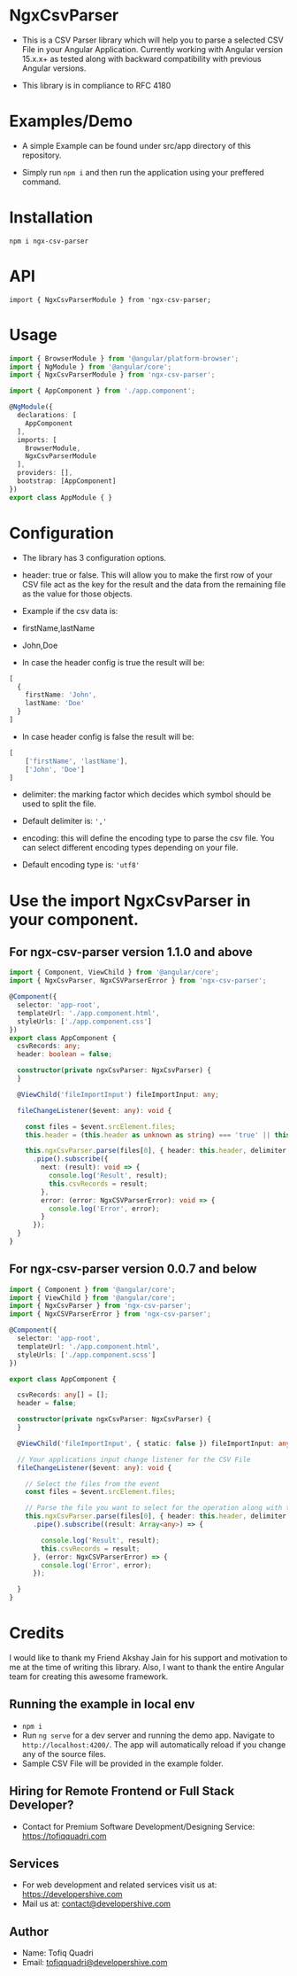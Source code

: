 # NgxCsvParser

* This is a CSV Parser library which will help you to parse a selected CSV File in your Angular Application. Currently working with Angular version 15.x.x+ as tested along with backward compatibility with previous Angular versions.

* This library is in compliance to RFC 4180

# Examples/Demo

* A simple Example can be found under src/app directory of this repository.

* Simply run `npm i` and then run the application using your preffered command.

# Installation
`npm i ngx-csv-parser`

# API
`import { NgxCsvParserModule } from 'ngx-csv-parser;`

# Usage

```typescript
import { BrowserModule } from '@angular/platform-browser';
import { NgModule } from '@angular/core';
import { NgxCsvParserModule } from 'ngx-csv-parser';

import { AppComponent } from './app.component';

@NgModule({
  declarations: [
    AppComponent
  ],
  imports: [
    BrowserModule,
    NgxCsvParserModule
  ],
  providers: [],
  bootstrap: [AppComponent]
})
export class AppModule { }
```

# Configuration

* The library has 3 configuration options.

* header: true or false. This will allow you to make the first row of your CSV file act as the key for the result and the data from the remaining file as the value for those objects.

* Example if the csv data is:

* firstName,lastName
* John,Doe

* In case the header config is true the result will be:

```typescript
[
  {
    firstName: 'John',
    lastName: 'Doe'
  }
]
```
* In case header config is false the result will be:
```typescript
[
    ['firstName', 'lastName'],
    ['John', 'Doe']
]
```

* delimiter: the marking factor which decides which symbol should be used to split the file.
* Default delimiter is: `','`

* encoding: this will define the encoding type to parse the csv file. You can select different encoding types depending on your file.
* Default encoding type is: `'utf8'`

# Use the import NgxCsvParser in your component.

## For ngx-csv-parser version 1.1.0 and above

```typescript
import { Component, ViewChild } from '@angular/core';
import { NgxCsvParser, NgxCSVParserError } from 'ngx-csv-parser';

@Component({
  selector: 'app-root',
  templateUrl: './app.component.html',
  styleUrls: ['./app.component.css']
})
export class AppComponent {
  csvRecords: any;
  header: boolean = false;

  constructor(private ngxCsvParser: NgxCsvParser) {
  }

  @ViewChild('fileImportInput') fileImportInput: any;

  fileChangeListener($event: any): void {

    const files = $event.srcElement.files;
    this.header = (this.header as unknown as string) === 'true' || this.header === true;

    this.ngxCsvParser.parse(files[0], { header: this.header, delimiter: ',', encoding: 'utf8' })
      .pipe().subscribe({
        next: (result): void => {
          console.log('Result', result);
          this.csvRecords = result;
        },
        error: (error: NgxCSVParserError): void => {
          console.log('Error', error);
        }
      });
  }
}
```

## For ngx-csv-parser version 0.0.7 and below

```typescript
import { Component } from '@angular/core';
import { ViewChild } from '@angular/core';
import { NgxCsvParser } from 'ngx-csv-parser';
import { NgxCSVParserError } from 'ngx-csv-parser';

@Component({
  selector: 'app-root',
  templateUrl: './app.component.html',
  styleUrls: ['./app.component.scss']
})

export class AppComponent {

  csvRecords: any[] = [];
  header = false;

  constructor(private ngxCsvParser: NgxCsvParser) {
  }

  @ViewChild('fileImportInput', { static: false }) fileImportInput: any;

  // Your applications input change listener for the CSV File
  fileChangeListener($event: any): void {

    // Select the files from the event
    const files = $event.srcElement.files;

    // Parse the file you want to select for the operation along with the configuration
    this.ngxCsvParser.parse(files[0], { header: this.header, delimiter: ',' })
      .pipe().subscribe((result: Array<any>) => {

        console.log('Result', result);
        this.csvRecords = result;
      }, (error: NgxCSVParserError) => {
        console.log('Error', error);
      });

  }
}
```
# Credits

I would like to thank my Friend Akshay Jain for his support and motivation to me at the time of writing this library. Also, I want to thank the entire Angular team for creating this awesome framework.

## Running the example in local env

* `npm i`
* Run `ng serve` for a dev server and running the demo app. Navigate to `http://localhost:4200/`. The app will automatically reload if you change any of the source files.
* Sample CSV File will be provided in the example folder.

## Hiring for Remote Frontend or Full Stack Developer?

* Contact for Premium Software Development/Designing Service: https://tofiqquadri.com

## Services

* For web development and related services visit us at: https://developershive.com
* Mail us at: contact@developershive.com

## Author

* Name: Tofiq Quadri
* Email: tofiqquadri@developershive.com